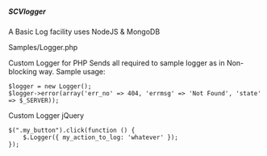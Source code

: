 ##### SCVlogger
A Basic Log facility uses NodeJS & MongoDB


Samples/Logger.php

Custom Logger for PHP
Sends all required to sample logger as in Non-blocking way.
Sample usage:

	$logger = new Logger();
	$logger->error(array('err_no' => 404, 'errmsg' => 'Not Found', 'state' => $_SERVER));


Custom Logger jQuery

    $(".my_button").click(function () {
        $.Logger({ my_action_to_log: 'whatever' });
    });
